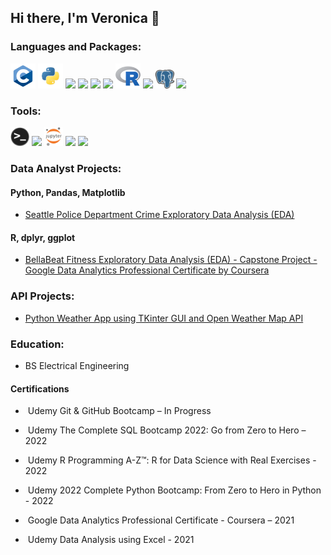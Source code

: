 ## Hi there, I'm Veronica 👋

### Languages and Packages:
<p float="left">
  <img src="https://raw.githubusercontent.com/github/explore/f3e22f0dca2be955676bc70d6214b95b13354ee8/topics/c/c.png" width="40" />
  <img src="https://raw.githubusercontent.com/github/explore/80688e429a7d4ef2fca1e82350fe8e3517d3494d/topics/python/python.png" width="40" />
  <img src="https://bit.ly/3SwfhYy" width="30" />
  <img src="https://upload.wikimedia.org/wikipedia/commons/0/01/Created_with_Matplotlib-logo.svg" width="30" />
  <img src="https://logowiki.net/uploads/logo/s/selenium-logo.svg" width="30" />
  <img src="https://cdn.freebiesupply.com/logos/large/2x/flask-logo-png-transparent.png" width="30" />
  <img src="https://raw.githubusercontent.com/github/explore/80688e429a7d4ef2fca1e82350fe8e3517d3494d/topics/r/r.png" width="40" />
  <img src="https://ggplot2.tidyverse.org/logo.png" width="30" />
  <img src="https://raw.githubusercontent.com/github/explore/80688e429a7d4ef2fca1e82350fe8e3517d3494d/topics/postgresql/postgresql.png" width="30" /> 
  <img src="https://logos-world.net/wp-content/uploads/2021/10/Tableau-Symbol.png" width="60" />
</p>

### Tools:
<p float="left">
  <img src="https://raw.githubusercontent.com/github/explore/d92924b1d925bb134e308bd29c9de6c302ed3beb/topics/terminal/terminal.png" width="30" />
  <img src="https://code.visualstudio.com/assets/images/code-stable.png" width="30" /> 
  <img src="https://raw.githubusercontent.com/github/explore/a4691f04ff219c1c2aa02fc61fda41aa43f1459a/topics/jupyter-notebook/jupyter-notebook.png" width="30" />
  <img src="https://anaconda.org/static/img/anaconda-symbol.svg" width="30" />
  <img src="https://github.githubassets.com/images/modules/logos_page/GitHub-Mark.png" width="40" /> 
</p>

### Data Analyst Projects:

#### Python, Pandas, Matplotlib
* [Seattle Police Department Crime Exploratory Data Analysis (EDA)](https://www.kaggle.com/code/veronicalaven/seattle-pd-crime-eda)

#### R, dplyr, ggplot
* [BellaBeat Fitness Exploratory Data Analysis (EDA) - Capstone Project - Google Data Analytics Professional Certificate by Coursera](https://www.kaggle.com/code/veronicalaven/capstone-project-2021-bellabeat-case-study)

### API Projects:
* [Python Weather App using TKinter GUI and Open Weather Map API](https://github.com/VeronicaLaven/weather_tk_gui_app)


### Education:
* BS Electrical Engineering

#### Certifications
*  Udemy Git & GitHub Bootcamp – In Progress

*  Udemy The Complete SQL Bootcamp 2022: Go from Zero to Hero – 2022

*  Udemy R Programming A-Z™: R for Data Science with Real Exercises - 2022

*  Udemy 2022 Complete Python Bootcamp: From Zero to Hero in Python - 2022

*  Google Data Analytics Professional Certificate - Coursera – 2021

*  Udemy Data Analysis using Excel - 2021





<!--
**VeronicaLaven/VeronicaLaven** is a ✨ _special_ ✨ repository because its `README.md` (this file) appears on your GitHub profile.

Here are some ideas to get you started:

- 🔭 I’m currently working on ...
- 🌱 I’m currently learning ...
- 👯 I’m looking to collaborate on ...
- 🤔 I’m looking for help with ...
- 💬 Ask me about ...
- 📫 How to reach me: ...
- 😄 Pronouns: ...
- ⚡ Fun fact: ...
-->
